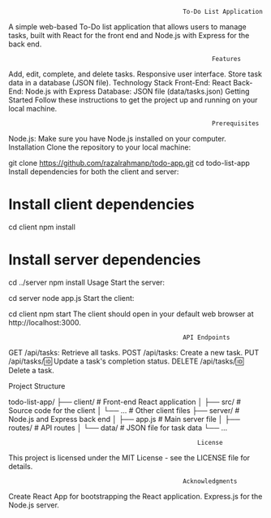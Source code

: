                                                     To-Do List Application


A simple web-based To-Do list application that allows users to manage tasks, built with React for the front end and Node.js with Express for the back end.


                                                            Features
Add, edit, complete, and delete tasks.
Responsive user interface.
Store task data in a database (JSON file).
Technology Stack
Front-End: React
Back-End: Node.js with Express
Database: JSON file (data/tasks.json)
Getting Started
Follow these instructions to get the project up and running on your local machine.


                                                            Prerequisites

Node.js: Make sure you have Node.js installed on your computer.
Installation
Clone the repository to your local machine:


git clone https://github.com/razalrahmanp/todo-app.git
cd todo-list-app
Install dependencies for both the client and server:


# Install client dependencies
cd client
npm install

# Install server dependencies
cd ../server
npm install
Usage
Start the server:


cd server
node app.js
Start the client:


cd client
npm start
The client should open in your default web browser at http://localhost:3000.


                                                    API Endpoints

GET /api/tasks: Retrieve all tasks.
POST /api/tasks: Create a new task.
PUT /api/tasks/:id: Update a task's completion status.
DELETE /api/tasks/:id: Delete a task.

Project Structure

todo-list-app/
  ├── client/              # Front-end React application
  │   ├── src/             # Source code for the client
  │   └── ...              # Other client files
  ├── server/              # Node.js and Express back end
  │   ├── app.js           # Main server file
  │   ├── routes/          # API routes
  │   └── data/            # JSON file for task data
  └── ...

     
                                                        License

This project is licensed under the MIT License - see the LICENSE file for details.

                                                   
                                                    Acknowledgments

Create React App for bootstrapping the React application.
Express.js for the Node.js server.